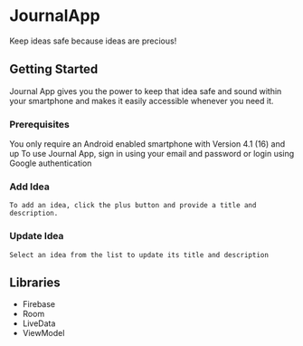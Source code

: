# JournalApp
Keep ideas safe because ideas are precious!

## Getting Started
Journal App gives you the power to keep that idea safe and sound within your smartphone and makes it easily accessible whenever you need it.

### Prerequisites

You only require an Android enabled smartphone with Version 4.1 (16) and up
To use Journal App, sign in using your email and password or login using Google authentication

### Add Idea
```
To add an idea, click the plus button and provide a title and description.
```
### Update Idea
```
Select an idea from the list to update its title and description
```

## Libraries
* Firebase
* Room
* LiveData
* ViewModel
